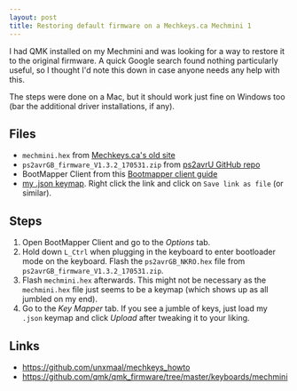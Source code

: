 ```yaml
---
layout: post
title: Restoring default firmware on a Mechkeys.ca Mechmini 1
---
```


I had QMK installed on my Mechmini and was looking for a way to restore it to the original firmware. A quick Google search found nothing particularly useful, so I thought I'd note this down in case anyone needs any help with this.

The steps were done on a Mac, but it should work just fine on Windows too (bar the additional driver installations, if any).

## Files
- `mechmini.hex` from [Mechkeys.ca's old site](https://oldsite.mechkeys.ca/help/)
- `ps2avrGB_firmware_V1.3.2_170531.zip` from [ps2avrU GitHub repo](https://github.com/showjean/ps2avrU/releases)
- BootMapper Client from this [Bootmapper client guide](https://github.com/unxmaal/mechkeys_howto)
- [my .json keymap](https://krusli.me/files/bootmapper.json). Right click the link and click on `Save link as file` (or similar).

## Steps
1. Open BootMapper Client and go to the *Options* tab.
2. Hold down `L_Ctrl` when plugging in the keyboard to enter bootloader mode on the keyboard. Flash the `ps2avrGB_NKRO.hex` file from `ps2avrGB_firmware_V1.3.2_170531.zip`.
3. Flash `mechmini.hex` afterwards. This might not be necessary as the `mechmini.hex` file just seems to be a keymap (which shows up as all jumbled on my end).
4. Go to the *Key Mapper* tab. If you see a jumble of keys, just load my `.json` keymap and click *Upload* after tweaking it to your liking.

## Links
- https://github.com/unxmaal/mechkeys_howto
- https://github.com/qmk/qmk_firmware/tree/master/keyboards/mechmini
